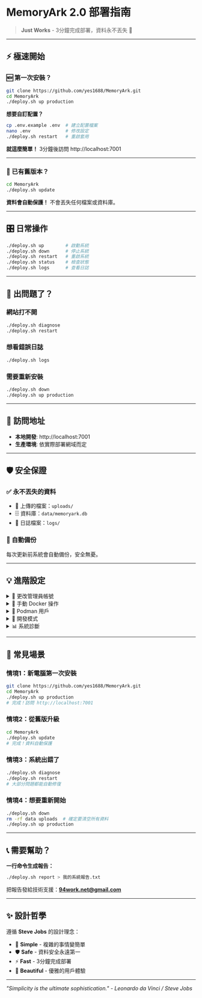 # MemoryArk 2.0 部署指南

> **Just Works** - 3分鐘完成部署，資料永不丟失 🎯

---

## ⚡ 極速開始

### 🆕 第一次安裝？

```bash
git clone https://github.com/yes1688/MemoryArk.git
cd MemoryArk
./deploy.sh up production
```

**想要自訂配置？**
```bash
cp .env.example .env  # 建立配置檔案
nano .env             # 修改設定
./deploy.sh restart   # 重啟套用
```

**就這麼簡單！** 3分鐘後訪問 http://localhost:7001

---

### 🔄 已有舊版本？

```bash
cd MemoryArk
./deploy.sh update
```

**資料會自動保護！** 不會丟失任何檔案或資料庫。

---

## 🎛️ 日常操作

```bash
./deploy.sh up        # 啟動系統
./deploy.sh down      # 停止系統  
./deploy.sh restart   # 重啟系統
./deploy.sh status    # 檢查狀態
./deploy.sh logs      # 查看日誌
```

---

## 🚨 出問題了？

### 網站打不開

```bash
./deploy.sh diagnose
./deploy.sh restart
```

### 想看錯誤日誌

```bash
./deploy.sh logs
```

### 需要重新安裝

```bash
./deploy.sh down
./deploy.sh up production
```

---

## 📍 訪問地址

- **本地開發**: http://localhost:7001
- **生產環境**: 依實際部署網域而定

---

## 🛡️ 安全保證

### ✅ 永不丟失的資料
- 📁 上傳的檔案：`uploads/`
- 🗄️ 資料庫：`data/memoryark.db`
- 📝 日誌檔案：`logs/`

### 🔄 自動備份
每次更新前系統會自動備份，安全無憂。

---

## 💡 進階設定

<details>
<summary>📧 更改管理員帳號</summary>

**方法1：修改 .env 檔案**
```bash
cp .env.example .env  # 如果還沒有 .env
nano .env             # 修改 ROOT_ADMIN_EMAIL 和 ROOT_ADMIN_NAME
./deploy.sh restart
```

**方法2：直接設定環境變數**
```bash
export ROOT_ADMIN_EMAIL="your-email@domain.com"
export ROOT_ADMIN_NAME="您的姓名"
./deploy.sh restart
```
</details>

<details>
<summary>🔧 手動 Docker 操作</summary>

```bash
# 如果不想用 deploy.sh，也可以直接用：
docker-compose up -d      # 啟動
docker-compose down       # 停止
docker-compose logs -f    # 查看日誌
```
</details>

<details>
<summary>🐧 Podman 用戶</summary>

```bash
# 把 docker-compose 換成 podman-compose 即可
podman-compose up -d
podman-compose down
```
</details>

<details>
<summary>🚧 開發模式</summary>

```bash
# 自動登錄，跳過 Cloudflare 認證
./deploy.sh up dev
```
</details>

<details>
<summary>📊 系統診斷</summary>

```bash
./deploy.sh diagnose    # 自動檢測問題
./deploy.sh backup      # 手動備份
./deploy.sh cleanup     # 清理舊檔案
```
</details>

---

## 🎯 常見場景

### 情境1：新電腦第一次安裝
```bash
git clone https://github.com/yes1688/MemoryArk.git
cd MemoryArk  
./deploy.sh up production
# 完成！訪問 http://localhost:7001
```

### 情境2：從舊版升級
```bash
cd MemoryArk
./deploy.sh update
# 完成！資料自動保護
```

### 情境3：系統出錯了
```bash
./deploy.sh diagnose
./deploy.sh restart
# 大部分問題都能自動修復
```

### 情境4：想要重新開始
```bash
./deploy.sh down
rm -rf data uploads  # 確定要清空所有資料
./deploy.sh up production
```

---

## 📞 需要幫助？

**一行命令生成報告：**
```bash
./deploy.sh report > 我的系統報告.txt
```

把報告發給技術支援：**94work.net@gmail.com**

---

## ✨ 設計哲學

遵循 **Steve Jobs** 的設計理念：
- 🎯 **Simple** - 複雜的事情變簡單
- 🛡️ **Safe** - 資料安全永遠第一
- ⚡ **Fast** - 3分鐘完成部署
- 💫 **Beautiful** - 優雅的用戶體驗

---

*"Simplicity is the ultimate sophistication." - Leonardo da Vinci / Steve Jobs*